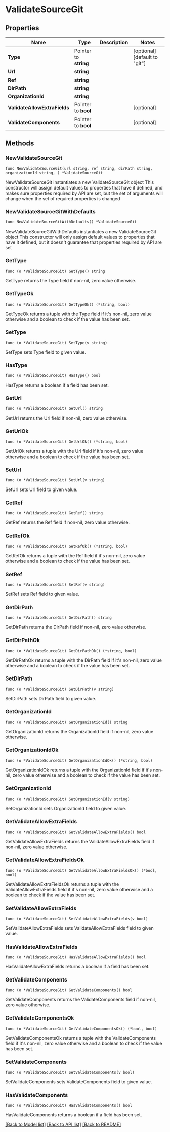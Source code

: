 # ValidateSourceGit

## Properties

Name | Type | Description | Notes
------------ | ------------- | ------------- | -------------
**Type** | Pointer to **string** |  | [optional] [default to "git"]
**Url** | **string** |  | 
**Ref** | **string** |  | 
**DirPath** | **string** |  | 
**OrganizationId** | **string** |  | 
**ValidateAllowExtraFields** | Pointer to **bool** |  | [optional] 
**ValidateComponents** | Pointer to **bool** |  | [optional] 

## Methods

### NewValidateSourceGit

`func NewValidateSourceGit(url string, ref string, dirPath string, organizationId string, ) *ValidateSourceGit`

NewValidateSourceGit instantiates a new ValidateSourceGit object
This constructor will assign default values to properties that have it defined,
and makes sure properties required by API are set, but the set of arguments
will change when the set of required properties is changed

### NewValidateSourceGitWithDefaults

`func NewValidateSourceGitWithDefaults() *ValidateSourceGit`

NewValidateSourceGitWithDefaults instantiates a new ValidateSourceGit object
This constructor will only assign default values to properties that have it defined,
but it doesn't guarantee that properties required by API are set

### GetType

`func (o *ValidateSourceGit) GetType() string`

GetType returns the Type field if non-nil, zero value otherwise.

### GetTypeOk

`func (o *ValidateSourceGit) GetTypeOk() (*string, bool)`

GetTypeOk returns a tuple with the Type field if it's non-nil, zero value otherwise
and a boolean to check if the value has been set.

### SetType

`func (o *ValidateSourceGit) SetType(v string)`

SetType sets Type field to given value.

### HasType

`func (o *ValidateSourceGit) HasType() bool`

HasType returns a boolean if a field has been set.

### GetUrl

`func (o *ValidateSourceGit) GetUrl() string`

GetUrl returns the Url field if non-nil, zero value otherwise.

### GetUrlOk

`func (o *ValidateSourceGit) GetUrlOk() (*string, bool)`

GetUrlOk returns a tuple with the Url field if it's non-nil, zero value otherwise
and a boolean to check if the value has been set.

### SetUrl

`func (o *ValidateSourceGit) SetUrl(v string)`

SetUrl sets Url field to given value.


### GetRef

`func (o *ValidateSourceGit) GetRef() string`

GetRef returns the Ref field if non-nil, zero value otherwise.

### GetRefOk

`func (o *ValidateSourceGit) GetRefOk() (*string, bool)`

GetRefOk returns a tuple with the Ref field if it's non-nil, zero value otherwise
and a boolean to check if the value has been set.

### SetRef

`func (o *ValidateSourceGit) SetRef(v string)`

SetRef sets Ref field to given value.


### GetDirPath

`func (o *ValidateSourceGit) GetDirPath() string`

GetDirPath returns the DirPath field if non-nil, zero value otherwise.

### GetDirPathOk

`func (o *ValidateSourceGit) GetDirPathOk() (*string, bool)`

GetDirPathOk returns a tuple with the DirPath field if it's non-nil, zero value otherwise
and a boolean to check if the value has been set.

### SetDirPath

`func (o *ValidateSourceGit) SetDirPath(v string)`

SetDirPath sets DirPath field to given value.


### GetOrganizationId

`func (o *ValidateSourceGit) GetOrganizationId() string`

GetOrganizationId returns the OrganizationId field if non-nil, zero value otherwise.

### GetOrganizationIdOk

`func (o *ValidateSourceGit) GetOrganizationIdOk() (*string, bool)`

GetOrganizationIdOk returns a tuple with the OrganizationId field if it's non-nil, zero value otherwise
and a boolean to check if the value has been set.

### SetOrganizationId

`func (o *ValidateSourceGit) SetOrganizationId(v string)`

SetOrganizationId sets OrganizationId field to given value.


### GetValidateAllowExtraFields

`func (o *ValidateSourceGit) GetValidateAllowExtraFields() bool`

GetValidateAllowExtraFields returns the ValidateAllowExtraFields field if non-nil, zero value otherwise.

### GetValidateAllowExtraFieldsOk

`func (o *ValidateSourceGit) GetValidateAllowExtraFieldsOk() (*bool, bool)`

GetValidateAllowExtraFieldsOk returns a tuple with the ValidateAllowExtraFields field if it's non-nil, zero value otherwise
and a boolean to check if the value has been set.

### SetValidateAllowExtraFields

`func (o *ValidateSourceGit) SetValidateAllowExtraFields(v bool)`

SetValidateAllowExtraFields sets ValidateAllowExtraFields field to given value.

### HasValidateAllowExtraFields

`func (o *ValidateSourceGit) HasValidateAllowExtraFields() bool`

HasValidateAllowExtraFields returns a boolean if a field has been set.

### GetValidateComponents

`func (o *ValidateSourceGit) GetValidateComponents() bool`

GetValidateComponents returns the ValidateComponents field if non-nil, zero value otherwise.

### GetValidateComponentsOk

`func (o *ValidateSourceGit) GetValidateComponentsOk() (*bool, bool)`

GetValidateComponentsOk returns a tuple with the ValidateComponents field if it's non-nil, zero value otherwise
and a boolean to check if the value has been set.

### SetValidateComponents

`func (o *ValidateSourceGit) SetValidateComponents(v bool)`

SetValidateComponents sets ValidateComponents field to given value.

### HasValidateComponents

`func (o *ValidateSourceGit) HasValidateComponents() bool`

HasValidateComponents returns a boolean if a field has been set.


[[Back to Model list]](../README.md#documentation-for-models) [[Back to API list]](../README.md#documentation-for-api-endpoints) [[Back to README]](../README.md)


